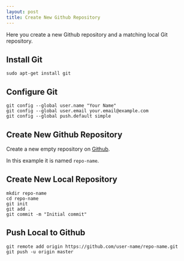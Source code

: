 ```yaml
---
layout: post
title: Create New Github Repository
---
```


Here you create a new Github repository and a matching local Git repository.

## Install Git

```
sudo apt-get install git
```

## Configure Git

```
git config --global user.name "Your Name"
git config --global user.email your.email@example.com
git config --global push.default simple
```

## Create New Github Repository

Create a new empty repository on [Github](https://github.com).

In this example it is named `repo-name`.

## Create New Local Repository

```
mkdir repo-name
cd repo-name
git init
git add .
git commit -m "Initial commit"
```

## Push Local to Github

```
git remote add origin https://github.com/user-name/repo-name.git
git push -u origin master
```
